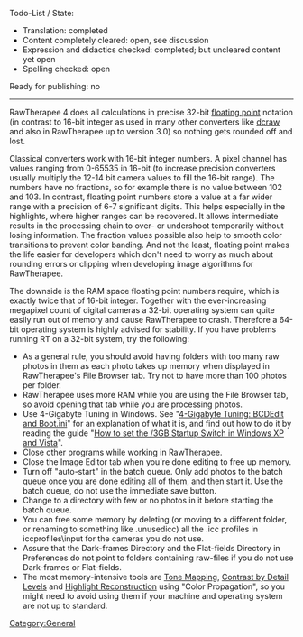 Todo-List / State:

- Translation: completed
- Content completely cleared: open, see discussion
- Expression and didactics checked: completed; but uncleared content yet
  open
- Spelling checked: open

Ready for publishing: no

------------------------------------------------------------------------

RawTherapee 4 does all calculations in precise 32-bit [floating
point](https://en.wikipedia.org/wiki/Floating_point) notation (in
contrast to 16-bit integer as used in many other converters like
[dcraw](https://en.wikipedia.org/wiki/Dcraw) and also in RawTherapee up
to version 3.0) so nothing gets rounded off and lost.

Classical converters work with 16-bit integer numbers. A pixel channel
has values ranging from 0-65535 in 16-bit (to increase precision
converters usually multiply the 12-14 bit camera values to fill the
16-bit range). The numbers have no fractions, so for example there is no
value between 102 and 103. In contrast, floating point numbers store a
value at a far wider range with a precision of 6-7 significant digits.
This helps especially in the highlights, where higher ranges can be
recovered. It allows intermediate results in the processing chain to
over- or undershoot temporarily without losing information. The fraction
values possible also help to smooth color transitions to prevent color
banding. And not the least, floating point makes the life easier for
developers which don't need to worry as much about rounding errors or
clipping when developing image algorithms for RawTherapee.

The downside is the RAM space floating point numbers require, which is
exactly twice that of 16-bit integer. Together with the ever-increasing
megapixel count of digital cameras a 32-bit operating system can quite
easily run out of memory and cause RawTherapee to crash. Therefore a
64-bit operating system is highly advised for stability. If you have
problems running RT on a 32-bit system, try the following:

- As a general rule, you should avoid having folders with too many raw
  photos in them as each photo takes up memory when displayed in
  RawTherapee's File Browser tab. Try not to have more than 100 photos
  per folder.
- RawTherapee uses more RAM while you are using the File Browser tab, so
  avoid opening that tab while you are processing photos.
- Use 4-Gigabyte Tuning in Windows. See "[4-Gigabyte Tuning: BCDEdit and
  Boot.ini](http://msdn.microsoft.com/en-us/library/bb613473%28VS.85%29.aspx)"
  for an explanation of what it is, and find out how to do it by reading
  the guide "[How to set the /3GB Startup Switch in Windows XP and
  Vista](http://avatechsupport.blogspot.se/2008/03/how-to-set-3gb-startup-switch-in.html)".
- Close other programs while working in RawTherapee.
- Close the Image Editor tab when you're done editing to free up memory.
- Turn off "auto-start" in the batch queue. Only add photos to the batch
  queue once you are done editing all of them, and then start it. Use
  the batch queue, do not use the immediate save button.
- Change to a directory with few or no photos in it before starting the
  batch queue.
- You can free some memory by deleting (or moving to a different folder,
  or renaming to something like .unusedicc) all the .icc profiles in
  iccprofiles\input for the cameras you do not use.
- Assure that the Dark-frames Directory and the Flat-fields Directory in
  Preferences do not point to folders containing raw-files if you do not
  use Dark-frames or Flat-fields.
- The most memory-intensive tools are [Tone
  Mapping](Tone_Mapping "wikilink"), [Contrast by Detail
  Levels](Contrast_by_Detail_Levels "wikilink") and [Highlight
  Reconstruction](Exposure#Highlight_Reconstruction "wikilink") using
  "Color Propagation", so you might need to avoid using them if your
  machine and operating system are not up to standard.

[Category:General](Category:General "wikilink")